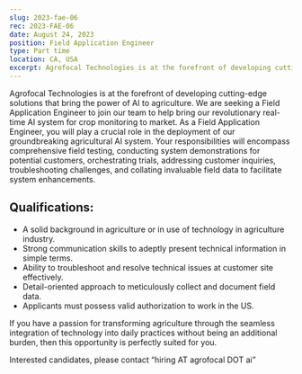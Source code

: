 ```yaml
---
slug: 2023-fae-06
rec: 2023-FAE-06
date: August 24, 2023
position: Field Application Engineer
type: Part time
location: CA, USA
excerpt: Agrofocal Technologies is at the forefront of developing cutting-edge solutions that bring the power of AI to agriculture.
---
```


Agrofocal Technologies is at the forefront of developing cutting-edge solutions that bring the power of AI to agriculture. We are seeking a Field Application Engineer to join our team to help bring our revolutionary real-time AI system for crop monitoring to market. As a Field Application Engineer, you will play a crucial role in the deployment of our groundbreaking agricultural AI system. Your responsibilities will encompass comprehensive field testing, conducting system demonstrations for potential customers, orchestrating trials, addressing customer inquiries, troubleshooting challenges, and collating invaluable field data to facilitate system enhancements.

## Qualifications:

- A solid background in agriculture or in use of technology in agriculture industry.
- Strong communication skills to adeptly present technical information in simple terms.
- Ability to troubleshoot and resolve technical issues at customer site effectively.
- Detail-oriented approach to meticulously collect and document field data.
- Applicants must possess valid authorization to work in the US.

If you have a passion for transforming agriculture through the seamless integration of technology into daily practices without being an additional burden, then this opportunity is perfectly suited for you.

Interested candidates, please contact “hiring AT agrofocal DOT ai”
